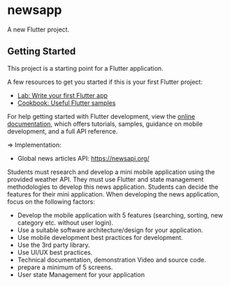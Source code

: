 # newsapp

A new Flutter project.

## Getting Started

This project is a starting point for a Flutter application.

A few resources to get you started if this is your first Flutter project:

- [Lab: Write your first Flutter app](https://docs.flutter.dev/get-started/codelab)
- [Cookbook: Useful Flutter samples](https://docs.flutter.dev/cookbook)

For help getting started with Flutter development, view the
[online documentation](https://docs.flutter.dev/), which offers tutorials,
samples, guidance on mobile development, and a full API reference.

=>	Implementation:

* Global news articles API: https://newsapi.org/

Students must research and develop a mini mobile application using the provided weather API. They must use Flutter and state management methodologies to develop this news application. Students can decide the features for their mini application. When developing the news application, focus on the following factors:

-	Develop the mobile application with 5 features (searching, sorting, new category etc. without user login). 
-	Use a suitable software architecture/design for your application.
-	Use mobile development best practices for development. 
-	Use the 3rd party library. 
-	Use UI/UX best practices.
-	Technical documentation, demonstration Video and source code.
-	prepare a minimum of 5 screens.
-	User state Management for your application

